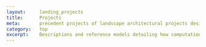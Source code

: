 ```yaml
---
layout:     landing_projects
title:      Projects
meta:       precedent projects of landscape architectural projects designed with  computational techniques
category:   top
excerpt:    Descriptions and reference models detailing how computational methods were employed to help design particular landscapes.
---
```


